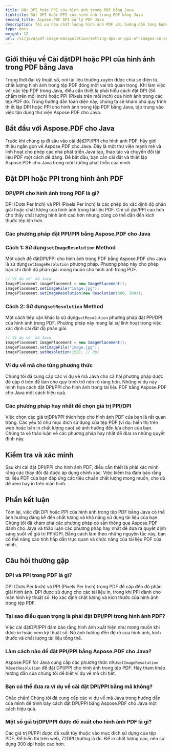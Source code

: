 ```yaml
---
title: Đặt DPI hoặc PPI của hình ảnh trong PDF bằng Java
linktitle: Đặt DPI hoặc PPI của hình ảnh trong PDF bằng Java
second_title: Aspose.PDF API xử lý PDF Java
description: Tối ưu hóa chất lượng hình ảnh PDF với hướng dẫn từng bước của chúng tôi về cách cài đặtDPI/PPI trong PDF bằng Java. Tìm hiểu cách cải thiện tài liệu của bạn để in và hiển thị kỹ thuật số.
type: docs
weight: 12
url: /vi/java/pdf-image-manipulation/setting-dpi-or-ppi-of-images-in-pdf-using-java/
---
```


## Giới thiệu về Cài đặtDPI hoặc PPI của hình ảnh trong PDF bằng Java

Trong thời đại kỹ thuật số, nơi tài liệu thường xuyên được chia sẻ điện tử, chất lượng hình ảnh trong tệp PDF đóng một vai trò quan trọng. Khi làm việc với các tệp PDF trong Java, điều cần thiết là phải hiểu cách đặt DPI (Số chấm trên mỗi inch) hoặc PPI (Pixels trên mỗi inch) của hình ảnh trong các tệp PDF đó. Trong hướng dẫn toàn diện này, chúng ta sẽ khám phá quy trình thiết lập DPI hoặc PPI cho hình ảnh trong tệp PDF bằng Java, tập trung vào việc tận dụng thư viện Aspose.PDF cho Java.

## Bắt đầu với Aspose.PDF cho Java

Trước khi chúng ta đi sâu vào cài đặtDPI/PPI cho hình ảnh PDF, hãy giới thiệu ngắn gọn về Aspose.PDF cho Java. Đây là một thư viện mạnh mẽ và linh hoạt cho phép các nhà phát triển Java tạo, thao tác và chuyển đổi tài liệu PDF một cách dễ dàng. Để bắt đầu, bạn cần cài đặt và thiết lập Aspose.PDF cho Java trong môi trường phát triển của mình.

## Đặt DPI hoặc PPI trong hình ảnh PDF

### DPI/PPI cho hình ảnh trong PDF là gì?

DPI (Dots Per Inch) và PPI (Pixels Per Inch) là các phép đo xác định độ phân giải hoặc chất lượng của hình ảnh trong tài liệu PDF. Chỉ số dpi/PPI cao hơn cho thấy chất lượng hình ảnh cao hơn nhưng cũng có thể dẫn đến kích thước tệp lớn hơn.

### Các phương pháp đặt PPI/PPI bằng Aspose.PDF cho Java

###  Cách 1: Sử dụng`setImageResolution` Method

 Một cách để đặtDPI/PPI cho hình ảnh trong PDF bằng Aspose.PDF cho Java là sử dụng`setImageResolution` phương pháp. Phương pháp này cho phép bạn chỉ định độ phân giải mong muốn cho hình ảnh trong PDF.

```java
// Ví dụ về mã Java
ImagePlacement imagePlacement = new ImagePlacement();
imagePlacement.setImageFile("image.jpg");
imagePlacement.setImageResolution(new Resolution(300, 300));
```

###  Cách 2: Sử dụng`setResolution` Method

 Một cách tiếp cận khác là sử dụng`setResolution` phương pháp đặt PPI/DPI của hình ảnh trong PDF. Phương pháp này mang lại sự linh hoạt trong việc xác định cài đặt độ phân giải.

```java
// Ví dụ về mã Java
ImagePlacement imagePlacement = new ImagePlacement();
imagePlacement.setImageFile("image.jpg");
imagePlacement.setResolution(150); // dpi
```

### Ví dụ về mã cho từng phương thức

Chúng tôi đã cung cấp các ví dụ về mã Java cho cả hai phương pháp được đề cập ở trên để làm cho quy trình trở nên rõ ràng hơn. Những ví dụ này minh họa cách đặt DPI/PPI cho hình ảnh trong tài liệu PDF bằng Aspose.PDF cho Java một cách hiệu quả.

### Các phương pháp hay nhất để chọn giá trị PPI/DPI

Việc chọn các giá trịDPI/PPI thích hợp cho hình ảnh PDF của bạn là rất quan trọng. Các yếu tố như mục đích sử dụng của tệp PDF (ví dụ: hiển thị trên web hoặc bản in chất lượng cao) sẽ ảnh hưởng đến lựa chọn của bạn. Chúng ta sẽ thảo luận về các phương pháp hay nhất để đưa ra những quyết định này.

## Kiểm tra và xác minh

Sau khi cài đặt DPI/PPI cho hình ảnh PDF, điều cần thiết là phải xác minh rằng các thay đổi đã được áp dụng chính xác. Việc kiểm tra đảm bảo rằng tài liệu PDF của bạn đáp ứng các tiêu chuẩn chất lượng mong muốn, cho dù để xem hay in trên màn hình.

## Phần kết luận

Tóm lại, việc đặt DPI hoặc PPI của hình ảnh trong tệp PDF bằng Java có thể ảnh hưởng đáng kể đến chất lượng và khả năng sử dụng tài liệu của bạn. Chúng tôi đã khám phá các phương pháp có sẵn thông qua Aspose.PDF dành cho Java và thảo luận các phương pháp hay nhất để đưa ra quyết định sáng suốt về giá trị PPI/DPI. Bằng cách làm theo những nguyên tắc này, bạn có thể nâng cao tính hấp dẫn trực quan và chức năng của tài liệu PDF của mình.

## Câu hỏi thường gặp

### DPI và PPI trong PDF là gì?

DPI (Dots Per Inch) và PPI (Pixels Per Inch) trong PDF đề cập đến độ phân giải hình ảnh. DPI được sử dụng cho các tài liệu in, trong khi PPI dành cho màn hình kỹ thuật số. Họ xác định chất lượng và kích thước của hình ảnh trong tệp PDF.

### Tại sao điều quan trọng là phải đặt DPI/PPI trong hình ảnh PDF?

Việc cài đặtDPI/PPI đảm bảo rằng hình ảnh xuất hiện như mong muốn khi được in hoặc xem kỹ thuật số. Nó ảnh hưởng đến độ rõ của hình ảnh, kích thước và chất lượng tài liệu tổng thể.

### Làm cách nào để đặt PPI/PPI bằng Aspose.PDF cho Java?

 Aspose.PDF for Java cung cấp các phương thức như`setImageResolution` Và`setResolution` để đặt DPI/PPI cho hình ảnh trong tệp PDF. Hãy tham khảo hướng dẫn của chúng tôi để biết ví dụ về mã chi tiết.

### Bạn có thể đưa ra ví dụ về cài đặt DPI/PPI bằng mã không?

Chắc chắn! Chúng tôi đã cung cấp các ví dụ về mã Java trong hướng dẫn của mình để trình bày cách đặt DPI/PPI bằng Aspose.PDF cho Java một cách hiệu quả.

### Một số giá trịDPI/PPI được đề xuất cho hình ảnh PDF là gì?

Các giá trị PI/PPI được đề xuất tùy thuộc vào mục đích sử dụng của tệp PDF. Để hiển thị trên web, 72DPI thường là đủ. Để in chất lượng cao, nên sử dụng 300 dpi hoặc cao hơn.